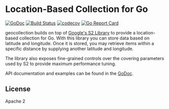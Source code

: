 # Location-Based Collection for Go

[![GoDoc](https://godoc.org/github.com/spothero/geocollection?status.svg)](https://godoc.org/github.com/spothero/geocollection)
[![Build Status](https://circleci.com/gh/spothero/geocollection.svg?style=shield)](https://circleci.com/gh/spothero/geocollection)
[![codecov](https://codecov.io/gh/spothero/geocollection/branch/master/graph/badge.svg)](https://codecov.io/gh/spothero/geocollection)
[![Go Report Card](https://goreportcard.com/badge/github.com/spothero/geocollection)](https://goreportcard.com/report/github.com/spothero/geocollection)

geocollection builds on top of [Google's S2 Library](https://github.com/golang/geo) to provide a location-based collection for Go.
With this library you can store data based on latitude and longitude. Once it is stored, you may
retrieve items within a specific distance by supplying another latitude and longitude.

The library also exposes fine-grained controls over the covering parameters used by S2 to provide
maximum performance tuning.

API documentation and examples can be found in the [GoDoc](https://godoc.org/github.com/spothero/geocollection).

## License
Apache 2
